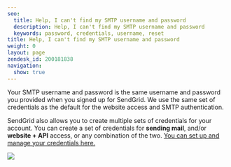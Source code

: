 ```yaml
---
seo:
  title: Help, I can't find my SMTP username and password
  description: Help, I can't find my SMTP username and password
  keywords: password, credentials, username, reset
title: Help, I can't find my SMTP username and password
weight: 0
layout: page
zendesk_id: 200181838
navigation:
  show: true
---
```


Your SMTP username and password is the same username and password you provided when you signed up for SendGrid. We use the same set of credentials as the default for the website access and SMTP authentication.

SendGrid also allows you to create multiple sets of credentials for your account. You can create a set of credentials for **sending mail**, and/or **website + API** access, or any combination of the two. [You can set up and manage your credentials here.](http://app.sendgrid.com/settings/credentials)

![]({{root_url}}/images/creds.png)

 



